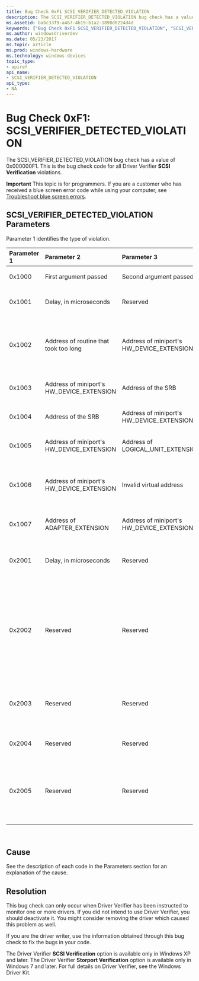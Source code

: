 ```yaml
---
title: Bug Check 0xF1 SCSI_VERIFIER_DETECTED_VIOLATION
description: The SCSI_VERIFIER_DETECTED_VIOLATION bug check has a value of 0x000000F1. This is the bug check code for all Driver Verifier SCSI Verification violations.
ms.assetid: babc33f9-a467-4b19-b1a2-1898d0224d4d
keywords: ["Bug Check 0xF1 SCSI_VERIFIER_DETECTED_VIOLATION", "SCSI_VERIFIER_DETECTED_VIOLATION"]
ms.author: windowsdriverdev
ms.date: 05/23/2017
ms.topic: article
ms.prod: windows-hardware
ms.technology: windows-devices
topic_type:
- apiref
api_name:
- SCSI_VERIFIER_DETECTED_VIOLATION
api_type:
- NA
---
```


# Bug Check 0xF1: SCSI\_VERIFIER\_DETECTED\_VIOLATION


The SCSI\_VERIFIER\_DETECTED\_VIOLATION bug check has a value of 0x000000F1. This is the bug check code for all Driver Verifier **SCSI Verification** violations.

**Important** This topic is for programmers. If you are a customer who has received a blue screen error code while using your computer, see [Troubleshoot blue screen errors](http://windows.microsoft.com/windows-10/troubleshoot-blue-screen-errors).

## SCSI\_VERIFIER\_DETECTED\_VIOLATION Parameters


Parameter 1 identifies the type of violation.

<table>
<colgroup>
<col width="20%" />
<col width="20%" />
<col width="20%" />
<col width="20%" />
<col width="20%" />
</colgroup>
<thead>
<tr class="header">
<th align="left">Parameter 1</th>
<th align="left">Parameter 2</th>
<th align="left">Parameter 3</th>
<th align="left">Parameter 4</th>
<th align="left">Cause of Error</th>
</tr>
</thead>
<tbody>
<tr class="odd">
<td align="left"><p>0x1000</p></td>
<td align="left"><p>First argument passed</p></td>
<td align="left"><p>Second argument passed</p></td>
<td align="left"><p>Reserved</p></td>
<td align="left"><p>The miniport driver passed bad arguments to <strong>ScsiPortInitialize</strong>.</p></td>
</tr>
<tr class="even">
<td align="left"><p>0x1001</p></td>
<td align="left"><p>Delay, in microseconds</p></td>
<td align="left"><p>Reserved</p></td>
<td align="left"><p>Reserved</p></td>
<td align="left"><p>The miniport driver called <strong>ScsiPortStallExecution</strong> and specified a delay greater than 0.1 second, stalling the processor too long.</p></td>
</tr>
<tr class="odd">
<td align="left"><p>0x1002</p></td>
<td align="left"><p>Address of routine that took too long</p></td>
<td align="left"><p>Address of miniport's HW_DEVICE_EXTENSION</p></td>
<td align="left"><p>Duration of the routine, in microseconds</p></td>
<td align="left"><p>A miniport routine called by the port driver took longer than 0.5 second to execute.</p>
<p>(0.5 seconds is the limit for most routines. However, the <strong>HwInitialize</strong> routine is allowed 5 seconds, and the <strong>FindAdapter</strong> routine is exempt.)</p></td>
</tr>
<tr class="even">
<td align="left"><p>0x1003</p></td>
<td align="left"><p>Address of miniport's HW_DEVICE_EXTENSION</p></td>
<td align="left"><p>Address of the SRB</p></td>
<td align="left"><p>Reserved</p></td>
<td align="left"><p>The miniport driver completed a request more than once.</p></td>
</tr>
<tr class="odd">
<td align="left"><p>0x1004</p></td>
<td align="left"><p>Address of the SRB</p></td>
<td align="left"><p>Address of miniport's HW_DEVICE_EXTENSION</p></td>
<td align="left"><p>Reserved</p></td>
<td align="left"><p>The miniport driver completed a request with an invalid SRB status.</p></td>
</tr>
<tr class="even">
<td align="left"><p>0x1005</p></td>
<td align="left"><p>Address of miniport's HW_DEVICE_EXTENSION</p></td>
<td align="left"><p>Address of LOGICAL_UNIT_EXTENSION</p></td>
<td align="left"><p>Reserved</p></td>
<td align="left"><p>The miniport driver called <strong>ScsiPortNotification</strong> to ask for <strong>NextLuRequest</strong>, but an untagged request is still active.</p></td>
</tr>
<tr class="odd">
<td align="left"><p>0x1006</p></td>
<td align="left"><p>Address of miniport's HW_DEVICE_EXTENSION</p></td>
<td align="left"><p>Invalid virtual address</p></td>
<td align="left"><p>Reserved</p></td>
<td align="left"><p>The miniport driver passed an invalid virtual address to <strong>ScsiPortGetPhysicalAddress</strong>.</p>
<p>(This usually means the address supplied doesn't map to the common buffer area.)</p></td>
</tr>
<tr class="even">
<td align="left"><p>0x1007</p></td>
<td align="left"><p>Address of ADAPTER_EXTENSION</p></td>
<td align="left"><p>Address of miniport's HW_DEVICE_EXTENSION</p></td>
<td align="left"><p>Reserved</p></td>
<td align="left"><p>The reset hold period for the bus ended, but the miniport driver still has outstanding requests.</p></td>
</tr>
<tr class="odd">
<td align="left"><p>0x2001</p></td>
<td align="left"><p>Delay, in microseconds</p></td>
<td align="left"><p>Reserved</p></td>
<td align="left"><p>Reserved</p></td>
<td align="left"><p>The Storport miniport driver called [<strong>StorPortStallExecution</strong>](https://msdn.microsoft.com/library/windows/hardware/ff567508) and specified a delay longer than 0.1 second, stalling the processor for an excessive length of time.</p></td>
</tr>
<tr class="even">
<td align="left"><p>0x2002</p></td>
<td align="left"><p>Reserved</p></td>
<td align="left"><p>Reserved</p></td>
<td align="left"><p>Reserved</p></td>
<td align="left"><p>[<strong>StorPortGetUncachedExtension</strong>](https://msdn.microsoft.com/library/windows/hardware/ff567103) was not called from the miniport driver's [<strong>HwStorFindAdapter</strong>](https://msdn.microsoft.com/library/windows/hardware/ff557390) routine. The <strong>StorPortGetUncachedExtension</strong> routine can only be called from the miniport driver's <strong>HwStorFindAdapter</strong> routine and only for a bus-master adapter. A Storport miniport driver must set the <strong>SrbExtensionSize</strong> of the [<strong>HW_INITIALIZATION_DATA</strong>](https://msdn.microsoft.com/library/windows/hardware/ff557459) (Storport) structure before calling <strong>StorPortGetUncachedExtension</strong>.</p></td>
</tr>
<tr class="odd">
<td align="left"><p>0x2003</p></td>
<td align="left"><p>Reserved</p></td>
<td align="left"><p>Reserved</p></td>
<td align="left"><p>Reserved</p></td>
<td align="left"><p>An invalid address was passed to the [<strong>StorPortGetDeviceBase</strong>](https://msdn.microsoft.com/library/windows/hardware/ff567080) routine. The <strong>StorPortGetDeviceBase</strong> routine supports only those addresses that were assigned to the driver by the system Plug and Play (PnP) manager.</p></td>
</tr>
<tr class="even">
<td align="left"><p>0x2004</p></td>
<td align="left"><p>Reserved</p></td>
<td align="left"><p>Reserved</p></td>
<td align="left"><p>Reserved</p></td>
<td align="left"><p>The Storport miniport driver completed the same I/O request more than once.</p></td>
</tr>
<tr class="odd">
<td align="left"><p>0x2005</p></td>
<td align="left"><p>Reserved</p></td>
<td align="left"><p>Reserved</p></td>
<td align="left"><p>Reserved</p></td>
<td align="left"><p>The Storport miniport driver passed an invalid virtual address to one of the <strong>StorPortRead</strong><em>xxx</em> or <strong>StorPortWrite</strong><em>xxx</em> routines. This usually means the address supplied doesn't map to the common buffer area. The specified <em>Register</em> or <em>Port</em> must be in mapped memory-space range returned by [<strong>StorPortGetDeviceBase</strong>](https://msdn.microsoft.com/library/windows/hardware/ff567080) routine.</p></td>
</tr>
</tbody>
</table>

 

Cause
-----

See the description of each code in the Parameters section for an explanation of the cause.

Resolution
----------

This bug check can only occur when Driver Verifier has been instructed to monitor one or more drivers. If you did not intend to use Driver Verifier, you should deactivate it. You might consider removing the driver which caused this problem as well.

If you are the driver writer, use the information obtained through this bug check to fix the bugs in your code.

The Driver Verifier **SCSI Verification** option is available only in Windows XP and later. The Driver Verifier **Storport Verification** option is available only in Windows 7 and later. For full details on Driver Verifier, see the Windows Driver Kit.

 

 




